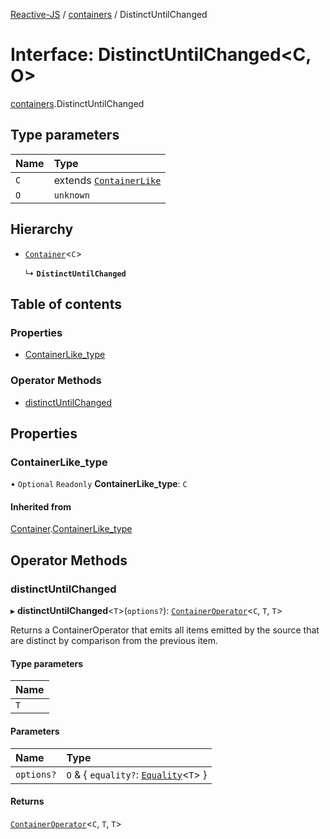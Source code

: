 [Reactive-JS](../README.md) / [containers](../modules/containers.md) / DistinctUntilChanged

# Interface: DistinctUntilChanged<C, O\>

[containers](../modules/containers.md).DistinctUntilChanged

## Type parameters

| Name | Type |
| :------ | :------ |
| `C` | extends [`ContainerLike`](containers.ContainerLike.md) |
| `O` | `unknown` |

## Hierarchy

- [`Container`](containers.Container.md)<`C`\>

  ↳ **`DistinctUntilChanged`**

## Table of contents

### Properties

- [ContainerLike\_type](containers.DistinctUntilChanged.md#containerlike_type)

### Operator Methods

- [distinctUntilChanged](containers.DistinctUntilChanged.md#distinctuntilchanged)

## Properties

### ContainerLike\_type

• `Optional` `Readonly` **ContainerLike\_type**: `C`

#### Inherited from

[Container](containers.Container.md).[ContainerLike_type](containers.Container.md#containerlike_type)

## Operator Methods

### distinctUntilChanged

▸ **distinctUntilChanged**<`T`\>(`options?`): [`ContainerOperator`](../modules/containers.md#containeroperator)<`C`, `T`, `T`\>

Returns a ContainerOperator that emits all items emitted by the source that
are distinct by comparison from the previous item.

#### Type parameters

| Name |
| :------ |
| `T` |

#### Parameters

| Name | Type |
| :------ | :------ |
| `options?` | `O` & { `equality?`: [`Equality`](../modules/functions.md#equality)<`T`\>  } |

#### Returns

[`ContainerOperator`](../modules/containers.md#containeroperator)<`C`, `T`, `T`\>
